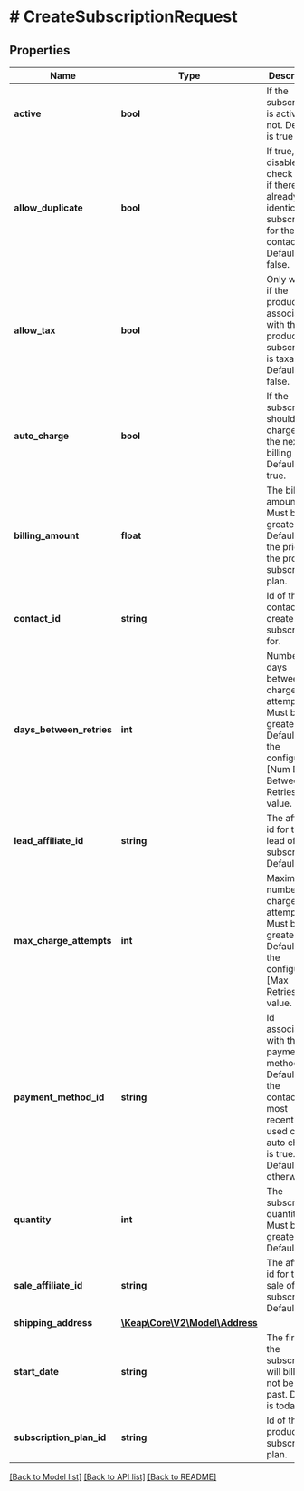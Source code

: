 # # CreateSubscriptionRequest

## Properties

Name | Type | Description | Notes
------------ | ------------- | ------------- | -------------
**active** | **bool** | If the subscription is active or not. Default is true | [optional]
**allow_duplicate** | **bool** | If true, it will disable the check to see if there is already an identical subscription for the contact. Default is false. | [optional]
**allow_tax** | **bool** | Only works if the product associated with the product subscription is taxable. Default is false. | [optional]
**auto_charge** | **bool** | If the subscription should auto charge on the next billing date. Default is true. | [optional]
**billing_amount** | **float** | The billing amount. Must be 0 or greater. Default is the price in the product subscription plan. | [optional]
**contact_id** | **string** | Id of the contact to create the subscription for. |
**days_between_retries** | **int** | Number of days between charge attempts. Must be 1 or greater. Default is the configured [Num Days Between Retries] value. | [optional]
**lead_affiliate_id** | **string** | The affiliate id for the lead of the subscription. Default is 0. | [optional]
**max_charge_attempts** | **int** | Maximum number of charge attempts. Must be 1 or greater. Default is the configured [Max Retries] value. | [optional]
**payment_method_id** | **string** | Id associated with the payment method. Default is the contact&#39;s most recently used card, if auto charge is true. Default is 0 otherwise. | [optional]
**quantity** | **int** | The subscription quantity. Must be 1 or greater. Default is 1. | [optional]
**sale_affiliate_id** | **string** | The affiliate id for the sale of the subscription. Default is 0. | [optional]
**shipping_address** | [**\Keap\Core\V2\Model\Address**](Address.md) |  | [optional]
**start_date** | **string** | The first day the subscription will bill. Must not be in the past. Default is today. | [optional]
**subscription_plan_id** | **string** | Id of the product subscription plan. |

[[Back to Model list]](../../README.md#models) [[Back to API list]](../../README.md#endpoints) [[Back to README]](../../README.md)
